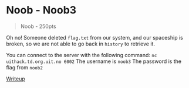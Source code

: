 # Noob - Noob3
> Noob - 250pts

Oh no! Someone deleted `flag.txt` from our system, and our spaceship is broken, so we are not able to go back in `history` to retrieve it.

You can connect to the server with the following command: `nc uithack.td.org.uit.no 6002`
The username is `noob3`
The password is the flag from `noob2`

[Writeup](writeup/README.md)

